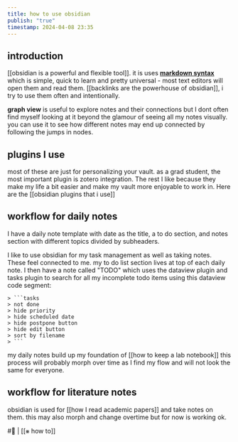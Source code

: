 ```yaml
---
title: how to use obsidian
publish: "true"
timestamp: 2024-04-08 23:35
---
```

## introduction
[[obsidian is a powerful and flexible tool]]. it is uses [**markdown syntax**](https://publish.obsidian.md/hub/04+-+Guides%2C+Workflows%2C+%26+Courses/Guides/Markdown+Syntax) which is simple, quick to learn and pretty universal - most text editors will open them and read them. [[backlinks are the powerhouse of obsidian]], i try to use them often and intentionally.

**graph view** is useful to explore notes and their connections but I dont often find myself looking at it beyond the glamour of seeing all my notes visually. you can use it to see how different notes may end up connected by following the jumps in nodes. 
## plugins I use
most of these are just for personalizing your vault. as a grad student, the most important plugin is zotero integration. The rest I like because they make my life a bit easier and make my vault more enjoyable to work in. Here are the [[obsidian plugins that i use]] 
## workflow for daily notes
I have a daily note template with date as the title, a to do section, and notes section with different topics divided by subheaders. 

I like to use obsidian for my task management as well as taking notes. These feel connected to me. my to do list section lives at top of each daily note. I then have a note called "TODO" which uses the dataview plugin and tasks plugin to search for all my incomplete todo items using this dataview code segment:
```
> ```tasks
> not done
> hide priority
> hide scheduled date
> hide postpone button
> hide edit button
> sort by filename
> ```
```

my daily notes build up my foundation of [[how to keep a lab notebook]] this process will probably morph over time as I find my flow and will not look the same for everyone. 

## workflow for literature notes
obsidian is used for [[how I read academic papers]] and take notes on them. this may also morph and change overtime but for now is working ok. 

#🐛 | [[⨳ how to]]
